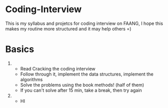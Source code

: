 # Coding-Interview
This is my syllabus and projetcs for coding interview on FAANG, I hope this makes my routine more structured and it may help others =)

# Basics
<ol>
  <li>
<ul>
  <li> Read Cracking the coding interview</li>
  <li> Follow through it, implement the data structures, implement the algorithms</li>
  <li> Solve the problems using the book methods! (half of them)</li>
  <li> If you can't solve after 15 min, take a break, then try again</li>
</ul>
 </li>
  <li>
    <ul>
      <li> HI 
    </ul>
  </li>
